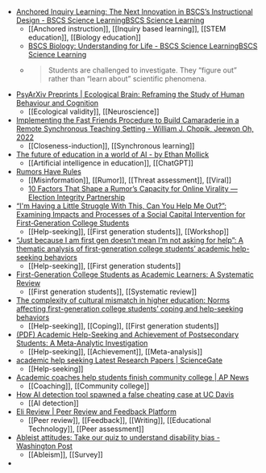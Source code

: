 - [Anchored Inquiry Learning: The Next Innovation in BSCS’s Instructional Design - BSCS Science LearningBSCS Science Learning](https://bscs.org/our-work/anchored-inquiry-learning/)
	- [[Anchored instruction]], [[Inquiry based learning]], [[STEM education]], [[Biology education]]
	- [BSCS Biology: Understanding for Life - BSCS Science LearningBSCS Science Learning](https://bscs.org/educator_resource/bscs-biology-understanding-for-life/)
	- >Students are challenged to investigate. They “figure out” rather than “learn about” scientific phenomena.
- [PsyArXiv Preprints | Ecological Brain: Reframing the Study of Human Behaviour and Cognition](https://psyarxiv.com/zr4nm/)
	- [[Ecological validity]], [[Neuroscience]]
- [Implementing the Fast Friends Procedure to Build Camaraderie in a Remote Synchronous Teaching Setting - William J. Chopik, Jeewon Oh, 2022](https://journals.sagepub.com/doi/10.1177/00986283211065746)
	- [[Closeness-induction]], [[Synchronous learning]]
- [The future of education in a world of AI - by Ethan Mollick](https://www.oneusefulthing.org/p/the-future-of-education-in-a-world)
	- [[Artificial intelligence in education]], [[ChatGPT]]
- [Rumors Have Rules](http://faculty.washington.edu/kstarbi/Spiro_Starbird-Rumors_Have_Rules-Spring2023.pdf)
	- [[Misinformation]], [[Rumor]], [[Threat assessment]], [[Viral]]
	- [10 Factors That Shape a Rumor’s Capacity for Online Virality — Election Integrity Partnership](https://www.eipartnership.net/blog/rumors-capacity-online-virality-factors)
- [“I'm Having a Little Struggle With This, Can You Help Me Out?”: Examining Impacts and Processes of a Social Capital Intervention for First‐Generation College Students](https://www.researchgate.net/publication/321317795_I'm_Having_a_Little_Struggle_With_This_Can_You_Help_Me_Out_Examining_Impacts_and_Processes_of_a_Social_Capital_Intervention_for_First-Generation_College_Students)
	- [[Help-seeking]], [[First generation students]], [[Workshop]]
- [“Just because I am first gen doesn't mean I’m not asking for help”: A thematic analysis of first-generation college students’ academic help-seeking behaviors](https://psycnet.apa.org/doiLanding?doi=10.1037%2Fdhe0000382)
	- [[Help-seeking]], [[First generation students]]
- [First-Generation College Students as Academic Learners: A Systematic Review](https://journals.sagepub.com/doi/10.3102/0034654319899707)
	- [[First generation students]], [[Systematic review]]
- [The complexity of cultural mismatch in higher education: Norms affecting first-generation college students’ coping and help-seeking behaviors](https://shuwen.haverford.edu/wp-content/uploads/2020/07/ChangWangetal2020-CDEMP.pdf)
	- [[Help-seeking]], [[Coping]], [[First generation students]]
- [(PDF) Academic Help-Seeking and Achievement of Postsecondary Students: A Meta-Analytic Investigation](https://www.researchgate.net/publication/355477610_Academic_Help-Seeking_and_Achievement_of_Postsecondary_Students_A_Meta-Analytic_Investigation)
	- [[Help-seeking]], [[Achievement]], [[Meta-analysis]]
- [academic help seeking Latest Research Papers | ScienceGate](https://www.sciencegate.app/keyword/3370801)
	- [[Help-seeking]]
- [Academic coaches help students finish community college | AP News](https://apnews.com/article/community-college-academic-adviser-fd7088ac0aa1141131c571fd7519303b)
	- [[Coaching]], [[Community college]]
- [How AI detection tool spawned a false cheating case at UC Davis](https://www.usatoday.com/story/news/education/2023/04/12/how-ai-detection-tool-spawned-false-cheating-case-uc-davis/11600777002/)
	- [[AI detection]]
- [Eli Review | Peer Review and Feedback Platform](https://elireview.com/)
	- [[Peer review]], [[Feedback]], [[Writing]], [[Educational Technology]], [[Peer assessment]]
- [Ableist attitudes: Take our quiz to understand disability bias - Washington Post](https://www.washingtonpost.com/wellness/interactive/2023/ableist-thinking-disability-bias-quiz/?itid=hp-top-table-main_p001_f004)
	- [[Ableism]], [[Survey]]
-